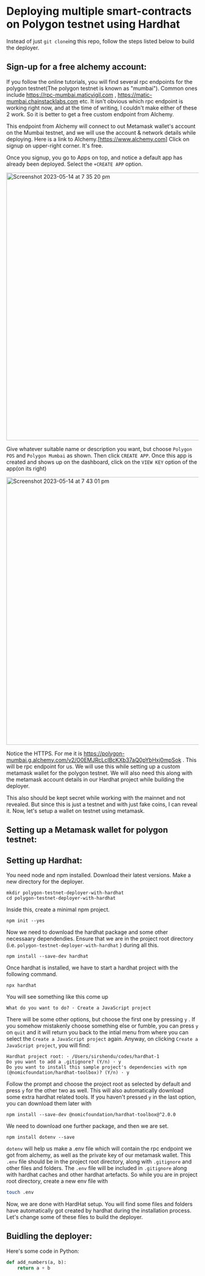 
# Deploying multiple smart-contracts on Polygon testnet using Hardhat

Instead of just ```git clone```ing this repo, follow the steps listed below to build the deployer. 

## Sign-up for a free alchemy account: 

If you follow the online tutorials, you will find several rpc endpoints for the polygon testnet(The polygon testnet is known as "mumbai"). Common ones include https://rpc-mumbai.maticvigil.com , https://matic-mumbai.chainstacklabs.com etc. It isn't obvious which rpc endpoint is working right now, and at the time of writing, I couldn't make either of these 2 work. So it is better to get a free custom endpoint from Alchemy. 

This endpoint from Alchemy will connect to out Metamask wallet's account on the Mumbai testnet, and we will use the account & network details while deploying. Here is a link to Alchemy.[https://www.alchemy.com] Click on signup on upper-right corner. It's free.

Once you signup, you go to Apps on top, and notice a default app has already been deployed. Select the ```+CREATE APP``` option. 

<img width="700" alt="Screenshot 2023-05-14 at 7 35 20 pm" src="https://github.com/sirshend/polygon-testnet-deployer-with-hardhat/assets/28855132/e7383688-6a7f-4562-b698-c98891ed3561">

Give whatever suitable name or description you want, but choose ```Polygon POS``` and ```Polygon Mumbai``` as shown. Then click ```CREATE APP```.
Once this app is created and shows up on the dashboard, click on the ```VIEW KEY``` option of the app(on its right)

<img width="700" alt="Screenshot 2023-05-14 at 7 43 01 pm" src="https://github.com/sirshend/polygon-testnet-deployer-with-hardhat/assets/28855132/af1b2a5b-bf88-4594-9169-0ec23d662a12">

Notice the HTTPS. For me it is https://polygon-mumbai.g.alchemy.com/v2/O0EMJRcLcIBcKXb37aQ0pYbHxj0mpSok . 
This will be rpc endpoint for us. We will use this while setting up a custom metamask wallet for the polygon testnet. We will also need this along with the metamask account details in our Hardhat project while building the deployer. 

This also should be kept secret while working with the mainnet and not revealed. But since this is just a testnet and with just fake coins, I can reveal it. Now, let's setup a wallet on testnet using metamask. 

## Setting up a Metamask wallet for polygon testnet: 



## Setting up Hardhat: 

You need node and npm installed. Download their latest versions. 
Make a new directory for the deployer. 
```
mkdir polygon-testnet-deployer-with-hardhat
cd polygon-testnet-deployer-with-hardhat
```
Inside this, create a minimal npm project. 
```
npm init --yes
```
Now we need to download the hardhat package and some other necessaary dependendies. 
Ensure that we are in the project root directory (i.e. ```polygon-testnet-deployer-with-hardhat``` ) during all this. 
```
npm install --save-dev hardhat
```
Once hardhat is installed, we have to start a hardhat project with the following command. 
```
npx hardhat
```
You will see something like this come up
```
What do you want to do? · Create a JavaScript project
```
There will be some other options, but choose the first one by pressing ```y``` . 
If you somehow mistakenly choose something else or fumble, you can press `y` on `quit` and it will return you back to the intial menu from where you can select the ```Create a JavaScript project``` again. 
Anyway, on clicking ```Create a JavaScript project```, you will find:

```
Hardhat project root: · /Users/sirshendu/codes/hardhat-1
Do you want to add a .gitignore? (Y/n) · y
Do you want to install this sample project's dependencies with npm (@nomicfoundation/hardhat-toolbox)? (Y/n) · y
```
Follow the prompt and choose the project root as selected by default and press ```y``` for the other two as well. 
This will also automatically download some extra hardhat related tools.
If you haven't pressed ```y``` in the last option, you can download them later with 
```
npm install --save-dev @nomicfoundation/hardhat-toolbox@^2.0.0
```
We need to download one further package, and then we are set. 
```
npm install dotenv --save
```
```dotenv``` will help us make a .env file which will contain the rpc endpoint we got from alchemy, as well as the private key of our metamask wallet. 
This ```.env``` file should be in the project root directory, along with ```.gitignore``` and other files and folders.
The ```.env``` file will be included in ```.gitignore``` along with hardhat caches and other hardhat artefacts. 
So while you are in project root directory, create a new env file with 
```bash
touch .env
```
Now, we are done with HardHat setup. You will find some files and folders have automatically got created by hardhat during the installation process. Let's change some of these files to build the deployer. 

## Buidling the deployer:


Here's some code in Python:

```python
def add_numbers(a, b):
    return a + b
```

